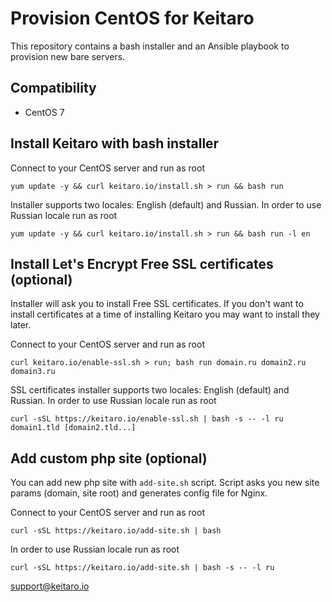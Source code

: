 # Provision CentOS for Keitaro

This repository contains a bash installer and an Ansible playbook to provision new bare servers.

## Compatibility
 - CentOS 7

## Install Keitaro with bash installer

Connect to your CentOS server and run as root

    yum update -y && curl keitaro.io/install.sh > run && bash run

Installer supports two locales: English (default) and Russian. In order to use Russian locale run as root

    yum update -y && curl keitaro.io/install.sh > run && bash run -l en

## Install Let's Encrypt Free SSL certificates (optional)

Installer will ask you to install Free SSL certificates. If you don't want to install certificates at a time of
installing Keitaro you may want to install they later.

Connect to your CentOS server and run as root

    curl keitaro.io/enable-ssl.sh > run; bash run domain.ru domain2.ru domain3.ru

SSL certificates installer supports two locales: English (default) and Russian. In order to use Russian locale
run as root

    curl -sSL https://keitaro.io/enable-ssl.sh | bash -s -- -l ru domain1.tld [domain2.tld...]

## Add custom php site (optional)

You can add new php site with `add-site.sh` script. Script asks you new site params (domain, site root) and
generates config file for Nginx.

Connect to your CentOS server and run as root

    curl -sSL https://keitaro.io/add-site.sh | bash

In order to use Russian locale run as root

    curl -sSL https://keitaro.io/add-site.sh | bash -s -- -l ru


support@keitaro.io
